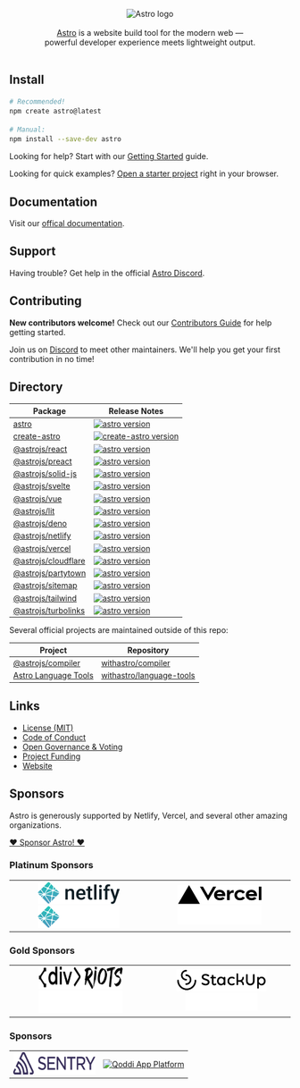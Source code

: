 <p align="center">
  <img src="assets/social/banner-minimal.png" alt="Astro logo">
  <br/><br/>
  <a href="https://astro.build">Astro</a> is a website build tool for the modern web &mdash;
  <br/>
  powerful developer experience meets lightweight output.
  <br/><br/>
</p>

## Install


```bash
# Recommended!
npm create astro@latest

# Manual:
npm install --save-dev astro
```

Looking for help? Start with our [Getting Started](https://docs.astro.build/en/getting-started/) guide.  

Looking for quick examples? [Open a starter project](https://astro.new/) right in your browser.
## Documentation

Visit our [offical documentation](https://docs.astro.build/).  

## Support

Having trouble? Get help in the official [Astro Discord](https://astro.build/chat).
## Contributing

**New contributors welcome!** Check out our [Contributors Guide](CONTRIBUTING.md) for help getting started. 

Join us on [Discord](https://astro.build/chat) to meet other maintainers. We'll help you get your first contribution in no time!

## Directory

| Package                                                 | Release Notes                                                                                                                     |
| ------------------------------------------------------- | --------------------------------------------------------------------------------------------------------------------------------- |
| [astro](packages/astro)                                 | [![astro version](https://img.shields.io/npm/v/astro.svg?label=%20)](packages/astro/CHANGELOG.md)                                 |
| [create-astro](packages/create-astro)                   | [![create-astro version](https://img.shields.io/npm/v/create-astro.svg?label=%20)](packages/create-astro/CHANGELOG.md)            |
| [@astrojs/react](packages/integrations/react)           | [![astro version](https://img.shields.io/npm/v/@astrojs/react.svg?label=%20)](packages/integrations/react/CHANGELOG.md)           |
| [@astrojs/preact](packages/integrations/preact)         | [![astro version](https://img.shields.io/npm/v/@astrojs/preact.svg?label=%20)](packages/integrations/preact/CHANGELOG.md)         |
| [@astrojs/solid-js](packages/integrations/solid)        | [![astro version](https://img.shields.io/npm/v/@astrojs/solid-js.svg?label=%20)](packages/integrations/solid-js/CHANGELOG.md)     |
| [@astrojs/svelte](packages/integrations/svelte)         | [![astro version](https://img.shields.io/npm/v/@astrojs/svelte.svg?label=%20)](packages/integrations/svelte/CHANGELOG.md)         |
| [@astrojs/vue](packages/integrations/vue)               | [![astro version](https://img.shields.io/npm/v/@astrojs/vue.svg?label=%20)](packages/integrations/vue/CHANGELOG.md)               |
| [@astrojs/lit](packages/integrations/lit)               | [![astro version](https://img.shields.io/npm/v/@astrojs/lit.svg?label=%20)](packages/integrations/lit/CHANGELOG.md)               |
| [@astrojs/deno](packages/integrations/deno)             | [![astro version](https://img.shields.io/npm/v/@astrojs/deno.svg?label=%20)](packages/integrations/deno/CHANGELOG.md)             |
| [@astrojs/netlify](packages/integrations/netlify)       | [![astro version](https://img.shields.io/npm/v/@astrojs/netlify.svg?label=%20)](packages/integrations/netlify/CHANGELOG.md)       |
| [@astrojs/vercel](packages/integrations/vercel)         | [![astro version](https://img.shields.io/npm/v/@astrojs/vercel.svg?label=%20)](packages/integrations/vercel/CHANGELOG.md)         |
| [@astrojs/cloudflare](packages/integrations/cloudflare) | [![astro version](https://img.shields.io/npm/v/@astrojs/cloudflare.svg?label=%20)](packages/integrations/cloudflare/CHANGELOG.md)   |
| [@astrojs/partytown](packages/integrations/partytown)   | [![astro version](https://img.shields.io/npm/v/@astrojs/partytown.svg?label=%20)](packages/integrations/partytown/CHANGELOG.md)   |
| [@astrojs/sitemap](packages/integrations/sitemap)       | [![astro version](https://img.shields.io/npm/v/@astrojs/sitemap.svg?label=%20)](packages/integrations/sitemap/CHANGELOG.md)       |
| [@astrojs/tailwind](packages/integrations/tailwind)     | [![astro version](https://img.shields.io/npm/v/@astrojs/tailwind.svg?label=%20)](packages/integrations/tailwind/CHANGELOG.md)     |
| [@astrojs/turbolinks](packages/integrations/turbolinks) | [![astro version](https://img.shields.io/npm/v/@astrojs/turbolinks.svg?label=%20)](packages/integrations/turbolinks/CHANGELOG.md) |

Several official projects are maintained outside of this repo:

| Project                                                             | Repository                                                              |
| ------------------------------------------------------------------- | ----------------------------------------------------------------------- |
| [@astrojs/compiler](packages/integrations/compiler)                 | [withastro/compiler](https://github.com/withastro/compiler)             |
| [Astro Language Tools](https://github.com/withastro/language-tools) | [withastro/language-tools](https://github.com/withastro/language-tools) |


## Links

- [License (MIT)](LICENSE)
- [Code of Conduct](https://github.com/withastro/.github/blob/main/CODE_OF_CONDUCT.md)
- [Open Governance & Voting](https://github.com/withastro/.github/blob/main/GOVERNANCE.md)
- [Project Funding](https://github.com/withastro/.github/blob/main/FUNDING.md)
- [Website](https://astro.build/)

## Sponsors

Astro is generously supported by Netlify, Vercel, and several other amazing organizations.

[❤️ Sponsor Astro! ❤️](https://github.com/withastro/.github/blob/main/FUNDING.md)

### Platinum Sponsors

<table>
  <tbody>
    <tr>
      <td align="center"><a href="https://www.netlify.com/#gh-light-mode-only" target="_blank"><img width="147" height="40" src="https://raw.githubusercontent.com/withastro/astro/main/.github/assets/netlify.svg#gh-light-mode-only" alt="Netlify" /></a><a href="https://www.netlify.com/#gh-dark-mode-only" target="_blank"><img width="147" height="40" src="https://raw.githubusercontent.com/withastro/astro/main/.github/assets/netlify-dark.svg#gh-dark-mode-only" alt="Netlify" />
      </a></td>
      <td align="center"><a href="https://www.vercel.com/#gh-light-mode-only" target="_blank"><img width="150" height="34" src="https://raw.githubusercontent.com/withastro/astro/main/.github/assets/vercel.svg#gh-light-mode-only" alt="Vercel" /></a><a href="https://www.vercel.com/#gh-dark-mode-only"><img width="150" height="34" src="https://raw.githubusercontent.com/withastro/astro/main/.github/assets/vercel-dark.svg#gh-dark-mode-only" alt="Vercel" />
      </a></td>
    </tr>
  </tbody>
</table>

### Gold Sponsors

<table>
  <tbody>
    <tr>
      <td align="center">
        <a href="https://divRIOTS.com#gh-light-mode-only" target="_blank">
        <img width="150" height="40" src="https://raw.githubusercontent.com/withastro/astro/main/.github/assets/divriots.svg#gh-light-mode-only" alt="‹div›RIOTS" />
        </a>
        <a href="https://divRIOTS.com#gh-dark-mode-only" target="_blank">
        <img width="150" height="40" src="https://raw.githubusercontent.com/withastro/astro/main/.github/assets/divriots-dark.svg#gh-dark-mode-only" alt="‹div›RIOTS" />
        </a>
      </td>
      <td align="center">
        <a href="https://stackupdigital.co.uk/#gh-light-mode-only" target="_blank">
        <img width="162" height="40" src="https://raw.githubusercontent.com/withastro/astro/main/.github/assets/stackup.svg#gh-light-mode-only" alt="StackUp Digital" />
        </a>
        <a href="https://stackupdigital.co.uk/#gh-dark-mode-only" target="_blank">
        <img width="130" height="32" src="https://raw.githubusercontent.com/withastro/astro/main/.github/assets/stackup-dark.svg#gh-dark-mode-only" alt="StackUp Digital" />
        </a>
      </td>
    </tr>
  </tbody>
</table>

### Sponsors

<table>
  <tbody>
    <tr>
      <td align="center"><a href="https://sentry.io" target="_blank"><img width="147" height="40" src="https://raw.githubusercontent.com/withastro/astro/main/.github/assets/sentry.svg" alt="Sentry" /></a></td><td align="center"><a href="https://qoddi.com" target="_blank"><img width="147" height="40" src="https://devcenter.qoddi.com/wp-content/uploads/2021/11/blog-transparent-logo-1.png" alt="Qoddi App Platform" /></a></td>
    </tr>
  </tbody>
</table>

